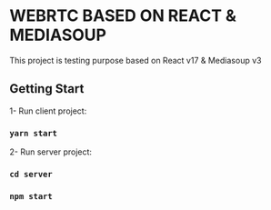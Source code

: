 # WEBRTC BASED ON REACT & MEDIASOUP

This project is testing purpose based on React v17 & Mediasoup v3

## Getting Start

1- Run client project:

### `yarn start`

2- Run server project:

### `cd server`

### `npm start`
